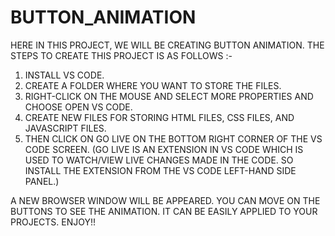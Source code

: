 # BUTTON_ANIMATION

HERE IN THIS PROJECT, WE WILL BE CREATING BUTTON ANIMATION. THE STEPS TO CREATE THIS PROJECT IS AS FOLLOWS :-
1) INSTALL VS CODE.
2) CREATE A FOLDER WHERE YOU WANT TO STORE THE FILES.
3) RIGHT-CLICK ON THE MOUSE AND SELECT MORE PROPERTIES AND CHOOSE OPEN VS CODE.
4) CREATE NEW FILES FOR STORING HTML FILES, CSS FILES, AND JAVASCRIPT FILES.
5) THEN CLICK ON GO LIVE ON THE BOTTOM RIGHT CORNER OF THE VS CODE SCREEN. (GO LIVE IS AN EXTENSION IN VS CODE WHICH IS USED TO WATCH/VIEW LIVE CHANGES MADE IN THE CODE. SO INSTALL THE EXTENSION FROM THE VS CODE LEFT-HAND SIDE PANEL.)

A NEW BROWSER WINDOW WILL BE APPEARED. YOU CAN MOVE ON THE BUTTONS TO SEE THE ANIMATION.
IT CAN BE EASILY APPLIED TO YOUR PROJECTS. ENJOY!!
